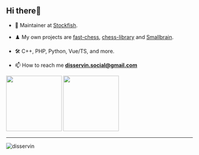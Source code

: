 <h2>Hi there👋</h2>

- 🔭 Maintainer at [Stockfish](https://github.com/official-stockfish/Stockfish).
- ♟️ My own projects are [fast-chess](https://github.com/Disservin/fast-chess), [chess-library](https://github.com/Disservin/chess-library) and [Smallbrain](https://github.com/Disservin/Smallbrain).

- 🛠️ C++, PHP, Python, Vue/TS, and more.

- 📫 How to reach me **disservin.social@gmail.com**

<p float="left">
  <img style="height: 150px" src="https://github-readme-stats.vercel.app/api?username=Disservin&theme=bear&hide_border=true&include_all_commits=false&count_private=false" />
  <img style="height: 150px" src="https://github-readme-streak-stats.herokuapp.com/?user=Disservin&theme=bear&hide_border=true" />
</p>

---

<p align="left"> <img src="https://komarev.com/ghpvc/?username=disservin&label=Profile%20views&color=0e75b6&style=flat" alt="disservin" /> </p>

<!-- Created with the help of GPRM https://gprm.itsvg.in ) -->
